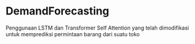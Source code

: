 # DemandForecasting

Penggunaan LSTM dan Transformer Self Attention yang telah dimodifikasi untuk memprediksi permintaan barang dari suatu toko
